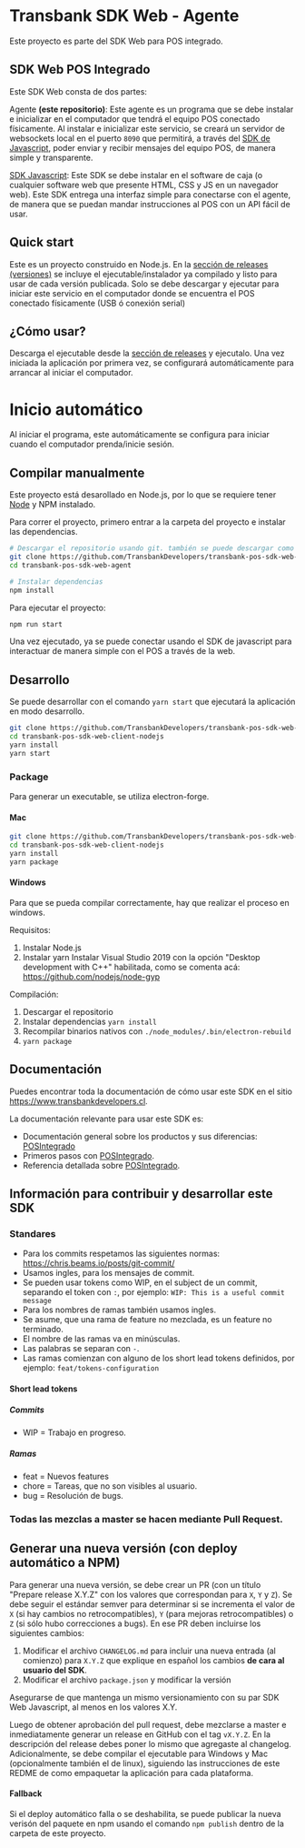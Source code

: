 # Transbank SDK Web - Agente
Este proyecto es parte del SDK Web para POS integrado. 

## SDK Web POS Integrado
Este SDK Web consta de dos partes: 

Agente **(este repositorio)**: Este agente es un programa que se debe instalar e inicializar en el computador que tendrá el equipo POS conectado físicamente. Al instalar e inicializar este servicio, se creará un servidor de websockets local en el puerto `8090` que permitirá, a través del [SDK de Javascript](https://github.com/TransbankDevelopers/transbank-pos-sdk-web-js), poder enviar y recibir mensajes del equipo POS, de manera simple y transparente. 

[SDK Javascript](https://github.com/TransbankDevelopers/transbank-pos-sdk-web-js): Este SDK se debe instalar en el software de caja (o cualquier software web que presente HTML, CSS y JS en un navegador web). Este SDK entrega una interfaz simple para conectarse con el agente, de manera que se puedan mandar instrucciones al POS con un API fácil de usar. 

## Quick start 
Este es un proyecto construido en Node.js. En la [sección de releases (versiones)](https://github.com/TransbankDevelopers/transbank-pos-sdk-web-agent/releases) se incluye el ejecutable/instalador ya compilado y listo para usar de cada versión publicada. 
Solo se debe descargar y ejecutar para iniciar este servicio en el computador donde se encuentra el POS conectado físicamente (USB ó conexión serial)

## ¿Cómo usar?
Descarga el ejecutable desde la [sección de releases](https://github.com/TransbankDevelopers/transbank-pos-sdk-web-client-nodejs/releases) y ejecutalo. 
Una vez iniciada la aplicación por primera vez, se configurará automáticamente para arrancar al iniciar el computador. 


# Inicio automático
Al iniciar el programa, este automáticamente se configura para iniciar cuando el computador prenda/inicie sesión. 

## Compilar manualmente
Este proyecto está desarollado en Node.js, por lo que se requiere tener [Node](https://nodejs.org/es/) y NPM instalado. 

Para correr el proyecto, primero entrar a la carpeta del proyecto e instalar las dependencias. 
```bash
# Descargar el repositorio usando git. también se puede descargar como zip
git clone https://github.com/TransbankDevelopers/transbank-pos-sdk-web-agent.git
cd transbank-pos-sdk-web-agent

# Instalar dependencias
npm install
```

Para ejecutar el proyecto: 
```bash
npm run start
```

Una vez ejecutado, ya se puede conectar usando el SDK de javascript para interactuar de manera simple con el POS a través de la web. 



## Desarrollo

Se puede desarrollar con el comando `yarn start` que ejecutará la aplicación en modo desarrollo.
```bash
git clone https://github.com/TransbankDevelopers/transbank-pos-sdk-web-client-nodejs
cd transbank-pos-sdk-web-client-nodejs
yarn install
yarn start
```


### Package
Para generar un executable, se utiliza electron-forge. 

#### Mac
```bash
git clone https://github.com/TransbankDevelopers/transbank-pos-sdk-web-client-nodejs
cd transbank-pos-sdk-web-client-nodejs
yarn install
yarn package
```

#### Windows
Para que se pueda compilar correctamente, hay que realizar el proceso en windows. 

Requisitos: 

1. Instalar Node.js
2. Instalar yarn
Instalar Visual Studio 2019 con la opción "Desktop development with C++" habilitada, como se comenta acá: https://github.com/nodejs/node-gyp 

Compilación: 

1. Descargar el repositorio
2. Instalar dependencias `yarn install`
3. Recompilar binarios nativos con `./node_modules/.bin/electron-rebuild`
4. `yarn package`


## Documentación 

Puedes encontrar toda la documentación de cómo usar este SDK en el sitio https://www.transbankdevelopers.cl.

La documentación relevante para usar este SDK es:

- Documentación general sobre los productos y sus diferencias:
  [POSIntegrado](https://www.transbankdevelopers.cl/producto/posintegrado)
- Primeros pasos con [POSIntegrado](https://www.transbankdevelopers.cl/documentacion/posintegrado).
- Referencia detallada sobre [POSIntegrado](https://www.transbankdevelopers.cl/referencia/posintegrado).



## Información para contribuir y desarrollar este SDK

### Standares

- Para los commits respetamos las siguientes normas: https://chris.beams.io/posts/git-commit/
- Usamos ingles, para los mensajes de commit.
- Se pueden usar tokens como WIP, en el subject de un commit, separando el token con `:`, por ejemplo:
`WIP: This is a useful commit message`
- Para los nombres de ramas también usamos ingles.
- Se asume, que una rama de feature no mezclada, es un feature no terminado.
- El nombre de las ramas va en minúsculas.
- Las palabras se separan con `-`.
- Las ramas comienzan con alguno de los short lead tokens definidos, por ejemplo: `feat/tokens-configuration`

#### Short lead tokens
##### Commits
- WIP = Trabajo en progreso.
##### Ramas
- feat = Nuevos features
- chore = Tareas, que no son visibles al usuario.
- bug = Resolución de bugs.

### Todas las mezclas a master se hacen mediante Pull Request.

## Generar una nueva versión (con deploy automático a NPM)

Para generar una nueva versión, se debe crear un PR (con un título "Prepare release X.Y.Z" con los valores que correspondan para `X`, `Y` y `Z`). Se debe seguir el estándar semver para determinar si se incrementa el valor de `X` (si hay cambios no retrocompatibles), `Y` (para mejoras retrocompatibles) o `Z` (si sólo hubo correcciones a bugs).
En ese PR deben incluirse los siguientes cambios:
1. Modificar el archivo `CHANGELOG.md` para incluir una nueva entrada (al comienzo) para `X.Y.Z` que explique en español los cambios **de cara al usuario del SDK**.
2. Modificar el archivo `package.json` y modificar la versión

Asegurarse de que mantenga un mismo versionamiento con su par SDK Web Javascript, al menos en los valores X.Y. 

Luego de obtener aprobación del pull request, debe mezclarse a master e inmediatamente generar un release en GitHub con el tag `vX.Y.Z`. En la descripción del release debes poner lo mismo que agregaste al changelog.
Adicionalmente, se debe compilar el ejecutable para Windows y Mac (opcionalmente también el de linux), siguiendo las instrucciones de este REDME de como empaquetar la aplicación para cada plataforma. 

#### Fallback
Si el deploy automático falla o se deshabilita, se puede publicar la nueva verisón del paquete en npm usando el comando `npm publish` dentro de la carpeta de este proyecto.  
